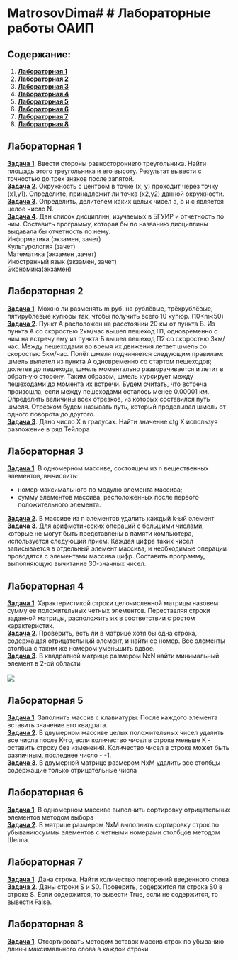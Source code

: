 # MatrosovDima# # Лабораторные работы ОАИП

## Содержание:

1. **[Лабораторная 1](#лабораторная-1)**
2. **[Лабораторная 2](#лабораторная-2)**
3. **[Лабораторная 3](#лабораторная-3)**
4. **[Лабораторная 4](#лабораторная-4)**
5. **[Лабораторная 5](#лабораторная-5)**
6. **[Лабораторная 6](#лабораторная-6)**
7. **[Лабораторная 7](#лабораторная-7)**
8. **[Лабораторная 8](#лабораторная-8)**


## Лабораторная 1

**[Задача 1](https://github.com/ShimmeryHirm/labs/blob/master/src/lab1/task1.c)**. Ввести стороны равностороннего
треугольника. Найти площадь этого треугольника и его высоту. Результат вывести с точностью до трех знаков после
запятой.\
**[Задача 2](https://github.com/ShimmeryHirm/labs/blob/master/src/lab1/task2.c)**. Окружность с центром в точке (x, y)
проходит через точку (x1,y1). Определите, принадлежит ли точка (x2,y2) данной окружности.\
**[Задача 3](https://github.com/ShimmeryHirm/labs/blob/master/src/lab1/task3.c)**. Определить, делителем каких целых чисел
a, b и c является целое число N.\
**[Задача 4](https://github.com/ShimmeryHirm/labs/blob/master/src/lab1/task4.c)**. Дан список дисциплин, изучаемых в БГУИР и
отчетность по ним. Составить программу, которая бы по названию дисциплины выдавала бы отчетность по нему.\
Информатика (экзамен, зачет)\
Культурология (зачет)\
Математика (экзамен ,зачет)\
Иностранный язык (экзамен, зачет)\
Экономика(экзамен)

## Лабораторная 2

**[Задача 1](https://github.com/ShimmeryHirm/labs/blob/master/src/lab2/task1.c)**. Можно ли разменять m руб. на рублёвые,
трёхрублёвые, пятирублёвые купюры так, чтобы получить всего 10 купюр. (10<m<50)\
**[Задача 2](https://github.com/ShimmeryHirm/labs/blob/master/src/lab2/task2.c)**. Пункт А расположен на расстоянии 20 км от
пункта Б. Из пункта А со скоростью 2км/час вышел пешеход П1, одновременно с ним на встречу ему из пункта Б вышел пешеход
П2 со скоростью 3км/час. Между пешеходами во время их движения летает шмель со скоростью 5км/час. Полёт шмеля
подчиняется следующим правилам: шмель вылетел из пункта А одновременно со стартом пешеходов; долетев до пешехода, шмель
моментально разворачивается и летит в обратную сторону. Таким образом, шмель курсирует между пешеходами до момента их
встречи. Будем считать, что встреча произошла, если между пешеходами осталось менее 0.00001 км. Определить величины всех
отрезков, из которых составился путь шмеля. Отрезком будем называть путь, который проделывал шмель от одного поворота до
другого.\
**[Задача 3](https://github.com/ShimmeryHirm/labs/blob/master/src/lab2/task3.c)**. Дано число Х в градусах. Найти значение
ctg X используя разложение в ряд Тейлора

## Лабораторная 3

**[Задача 1](https://github.com/ShimmeryHirm/labs/blob/master/src/lab3/task1.c)**. В одномерном массиве, состоящем из n
вещественных элементов, вычислить:

- номер максимального по модулю элемента массива;
- сумму элементов массива, расположенных после первого положительного элемента.

**[Задача 2](https://github.com/ShimmeryHirm/labs/blob/master/src/lab3/task2.c)**. В массиве из n элементов удалить каждый
k-ый элемент\
**[Задача 3](https://github.com/ShimmeryHirm/labs/blob/master/src/lab3/task3.c)**. Для арифметических операций с большими
числами, которые не могут быть представлены в памяти компьютера, используется следующий прием. Каждая цифра таких чисел
записывается в отдельный элемент массива, и необходимые операции проводятся с элементами массива цифр. Составить
программу, выполняющую вычитание 30-значных чисел.

## Лабораторная 4

**[Задача 1](https://github.com/ShimmeryHirm/labs/blob/master/src/lab4/task1.c)**. Характеристикой строки целочисленной
матрицы назовем сумму ее положительных четных элементов. Переставляя строки заданной матрицы, расположить их в
соответствии с ростом характеристик.\
**[Задача 2](https://github.com/ShimmeryHirm/labs/blob/master/src/lab4/task2.c)**. Проверить, есть ли в матрице хотя бы одна
строка, содержащая отрицательный элемент, и найти ее номер. Все элементы столбца с таким же номером уменьшить вдвое.\
**[Задача 3](https://github.com/ShimmeryHirm/labs/blob/master/src/lab4/task3.c)**. В квадратной матрице размером NxN найти
минимальный элемент в 2-ой области \
\
![](https://i.ibb.co/hm2dy43/image.png)

## Лабораторная 5

**[Задача 1](https://github.com/ShimmeryHirm/labs/blob/master/src/lab5/task1.c)**. Заполнить массив с клавиатуры. После
каждого элемента вставить значение его квадрата.\
**[Задача 2](https://github.com/ShimmeryHirm/labs/blob/master/src/lab5/task2.c)**. В двумерном массиве целых положительных
чисел удалить все числа после K-го, если количество чисел в строке меньше K - оставить строку без изменений. Количество
чисел в строке может быть различным, последнее число - -1.\
**[Задача 3](https://github.com/ShimmeryHirm/labs/blob/master/src/lab5/task3.c)**. В двумерной матрице размером NxM удалить
все столбцы содержащие только отрицательные числа

## Лабораторная 6

**[Задача 1](https://github.com/ShimmeryHirm/labs/blob/master/src/lab6/task1.c)**. В одномерном массиве выполнить сортировку
отрицательных элементов методом выбора\
**[Задача 2](https://github.com/ShimmeryHirm/labs/blob/master/src/lab6/task2.c)**. В матрице размером NxM выполнить
сортировку строк по убываниюсуммы элементов с четными номерами столбцов методом Шелла.

## Лабораторная 7

**[Задача 1](https://github.com/ShimmeryHirm/labs/blob/master/src/lab7/main.c)**. Дана строка. Найти количество повторений
введенного слова \
**[Задача 2](https://github.com/ShimmeryHirm/labs/blob/master/src/lab6/main.c)**. Даны строки S и S0. Проверить, содержится
ли строка S0 в строке S. Если содержится, то вывести True, если не содержится, то вывести False.

## Лабораторная 8

**[Задача 1](https://github.com/ShimmeryHirm/labs/blob/master/src/lab8/main.c)**. Отсортировать методом вставок массив
строк по убыванию длины максимального слова в каждой строки
